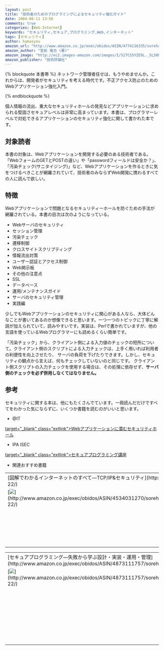 ```yaml
---
layout: post
title: "技術者のためのプログラミングによるセキュリティ強化ガイド"
date: 2004-06-11 13:58
comments: true
categories: [Web-Internet]
keywords: "セキュリティ,セキュア,プログラミング,Web,インターネット"
tags: [セキュリティ]
author: hamasyou
amazon_url: "http://www.amazon.co.jp/exec/obidos/ASIN/4774116335/sorehabooks-22"
amazon_author: "宮前 竜也 (著)"
amazon_image: "http://ec2.images-amazon.com/images/I/51TCS5YZE9L._SL500_AA300_.jpg"
amazon_publisher: "技術評論社"
---
```


{% blockquote 本書帯 %}
ネットワーク管理者任せは、もうやめませんか。これからは、開発者がセキュリティを考える時代です。不正アクセス防止のためのWebアプリケーション強化入門。


{% endblockquote %}

個人情報の流出、重大なセキュリティホールの発見などアプリケーションに求められる堅固さセキュアレベルは非常に高まっています。本書は、プログラマーレベルで対処できるアプリケーションのセキュリティ強化に関して書かれた本です。


<!-- more -->

<h2>対象読者</h2>

本書の対象は、Webアプリケーションを開発する必要のある技術者である。「WebフォームのGETとPOSTの違い」や「passwordフィールドは安全か？」、「汚染チェック(サニタイジング)」など、Webアプリケーションを作るときに気をつけるべきことが網羅されていて、技術者のみならずWeb開発に携わるすべての人に読んで欲しい。

<h2>特徴</h2>

Webアプリケーションで問題となるセキュリティーホールを防ぐための手法が網羅されている。本書の目次は次のようになっている。

<ul><li>Webサーバのセキュリティ</li><li>セッション管理</li><li>汚染チェック</li><li>遷移制御</li><li>クロスサイトスクリプティング</li><li>情報流出対策</li><li>ユーザー認証とアクセス制御</li><li>Web掲示板</li><li>その他の注意点</li><li>SSL</li><li>データベース</li><li>運用/メンテナンスガイド</li><li>サーバのセキュリティ管理</li><li>実践編</li></ul>

少しでもWebアプリケーションのセキュリティに関心がある人なら、大体どんなことが書いてあるのか想像できると思います。一つ一つのトピックに丁寧に解説が加えられていて、読みやすいです。実装は、Perlで書かれていますが、他の言語を使っているWebプログラマーにも読めるくらい簡単です。

「汚染チェック」から、クライアント側による入力値のチェックの短所について。クライアント側のスクリプトによる入力チェックは、上手く用いれば利用者の利便性を向上させたり、
サーバの負荷を下げたりできます。しかし、セキュリティの観点から言えば、何もチェックしていないのと同じです。
クライアント側スクリプトの入力チェックを使用する場合は、その処理に依存せず、<strong>サーバ側のチェックを必ず併用しなくてはなりません。</strong>

<h2>参考</h2>

セキュリティに関する本は、他にもたくさんでています。一冊読んだだけですべてをわかった気にならずに、いくつか書籍を読むのがいいと思います。

+ @IT

[ target="_blank" class="extlink">Webアプリケーションに潜むセキュリティホール](http://www.atmarkit.co.jp/fsecurity/rensai/webhole01/webhole01.html)

+ IPA ISEC

[ target="_blank" class="extlink">セキュアプログラミング講座](http://www.ipa.go.jp/security/awareness/vendor/programming/)

+ 関連おすすめ書籍

<div class="rakuten"><table width="400" border="0" cellpadding="5"><tr><td colspan="2">[図解でわかるインターネットのすべて―TCP/IP&セキュリティ](http://www.amazon.co.jp/exec/obidos/ASIN/4534031270/sorehabooks-22/)</td></tr><tr><td valign="top">[<img src="http://images-jp.amazon.com/images/P/4534031270.09.MZZZZZZZ.jpg"   border="0" />](http://www.amazon.co.jp/exec/obidos/ASIN/4534031270/sorehabooks-22/)</td><td valign="top"><font size="-1">小泉 修<br /><br /><iframe scrolling="no" frameborder="0" width="200" height="40" hspace="0" vspace="0" marginheight="0" marginwidth="0" src="http://webservices.amazon.co.jp/onca/xml?Service=AWSECommerceService&SubscriptionId=0G91FPYVW6ZGWBH4Y9G2&AssociateTag=goodpic-22&Operation=ItemLookup&IdType=ASIN&ContentType=text/html&Page=1&ResponseGroup=Offers&ItemId=4534031270&Version=2004-10-04&Style=http://www.g-tools.net/xsl/priceFFFFFF.xsl"></iframe><br /><b>おすすめ平均　</b><img src="http://g-images.amazon.com/images/G/01/detail/stars-5-0.gif"   /><br /><img src="http://g-images.amazon.com/images/G/01/detail/stars-5-0.gif"   />わかりやすい<br /><br />[Amazonで詳しく見る](http://www.amazon.co.jp/exec/obidos/ASIN/4534031270/sorehabooks-22/)</font>　　　<font size="-2">by [G-Tools](http://www.goodpic.com/mt/aws/)</font><br /></td></tr></table></div>

<div class="rakuten"><table width="400" border="0" cellpadding="5"><tr><td colspan="2">[セキュアプログラミング―失敗から学ぶ設計・実装・運用・管理](http://www.amazon.co.jp/exec/obidos/ASIN/4873111757/sorehabooks-22/)</td></tr><tr><td valign="top">[<img src="http://images-jp.amazon.com/images/P/4873111757.09.MZZZZZZZ.jpg"   border="0" />](http://www.amazon.co.jp/exec/obidos/ASIN/4873111757/sorehabooks-22/)</td><td valign="top"><font size="-1">マーク・G. グラフ　ケネス・R.ヴァン ワイク　Mark G. Graff　Kenneth R.van Wyk　新井 悠　一瀬 小夜<br /><br /><iframe scrolling="no" frameborder="0" width="200" height="40" hspace="0" vspace="0" marginheight="0" marginwidth="0" src="http://webservices.amazon.co.jp/onca/xml?Service=AWSECommerceService&SubscriptionId=0G91FPYVW6ZGWBH4Y9G2&AssociateTag=goodpic-22&Operation=ItemLookup&IdType=ASIN&ContentType=text/html&Page=1&ResponseGroup=Offers&ItemId=4873111757&Version=2004-10-04&Style=http://www.g-tools.net/xsl/priceFFFFFF.xsl"></iframe><br /><b>おすすめ平均　</b><img src="http://g-images.amazon.com/images/G/01/detail/stars-3-5.gif"   /><br /><img src="http://g-images.amazon.com/images/G/01/detail/stars-3-0.gif"   />全般を学ぶには、良い本でしょうか<br /><img src="http://g-images.amazon.com/images/G/01/detail/stars-3-0.gif"   />内容は良いけど、訳が悪すぎ<br /><img src="http://g-images.amazon.com/images/G/01/detail/stars-4-0.gif"   />「プログラミング」といいつつもその周辺に関する注意が豊富な本<br /><br />[Amazonで詳しく見る](http://www.amazon.co.jp/exec/obidos/ASIN/4873111757/sorehabooks-22/)</font>　　　<font size="-2">by [G-Tools](http://www.goodpic.com/mt/aws/)</font><br /></td></tr></table></div>




